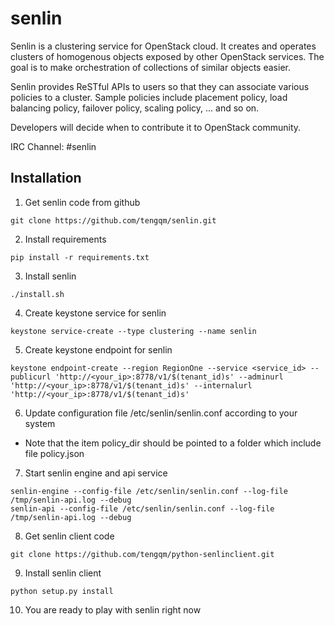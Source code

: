 senlin
======

Senlin is a clustering service for OpenStack cloud. It creates and operates
clusters of homogenous objects exposed by other OpenStack services. The 
goal is to make orchestration of collections of similar objects easier.

Senlin provides ReSTful APIs to users so that they can associate various
policies to a cluster.  Sample policies include placement policy, load
balancing policy, failover policy, scaling policy, ... and so on.

Developers will decide when to contribute it to OpenStack community.

IRC Channel: #senlin

Installation
-----
1. Get senlin code from github

```
git clone https://github.com/tengqm/senlin.git
```

2. Install requirements

```
pip install -r requirements.txt
```

3. Install senlin

```
./install.sh
```

4. Create keystone service for senlin

```
keystone service-create --type clustering --name senlin
```

5. Create keystone endpoint for senlin

```
keystone endpoint-create --region RegionOne --service <service_id> --publicurl 'http://<your_ip>:8778/v1/$(tenant_id)s' --adminurl 'http://<your_ip>:8778/v1/$(tenant_id)s' --internalurl 'http://<your_ip>:8778/v1/$(tenant_id)s'
```

6. Update configuration file /etc/senlin/senlin.conf according to your system
* Note that the item policy_dir should be pointed to a folder which include file policy.json
7. Start senlin engine and api service

```
senlin-engine --config-file /etc/senlin/senlin.conf --log-file /tmp/senlin-api.log --debug
senlin-api --config-file /etc/senlin/senlin.conf --log-file /tmp/senlin-api.log --debug
```

8. Get senlin client code

```
git clone https://github.com/tengqm/python-senlinclient.git
```

9. Install senlin client

```
python setup.py install
```

10. You are ready to play with senlin right now